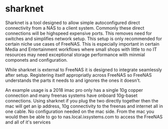 # sharknet
Sharknet is a tool designed to allow simple autoconfigured direct connectivity from a NAS to a client system. Commonly these direct connections will be highspeed expensive ports. This removes need for switches and simplifies network setup. This setup is only recommended for certain niche use cases of FreeNAS. This is especially important in certain Media and Entertainment workflows where small shops with little to no IT resources may need exceptional storage performance with minmial componets and configuration.

While sharknet is external to FreeNAS it is designed to integrate seamlessly after setup. Registering itself appropriatly across FreeNAS so FreeNAS understands the parts it needs to and ignores the ones it doesn't.


An example usage is a 2018 imac pro only has a single 10g copper connection and many freenas systems have onboard 10g-baset connections. Using sharknet if you plug the two directly together then the mac will get an ip address, 10g connectivity to the freenas and internet all in one cable. No configuration needed on the mac side. From the mac you would then be able to go to nas.local.ixsystems.com to access the FreeNAS and all of it's services
